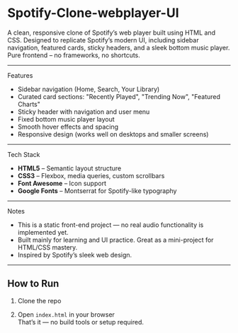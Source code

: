 # Spotify-Clone-webplayer-UI
A clean, responsive clone of Spotify’s web player built using HTML and CSS. Designed to replicate Spotify’s modern UI, including sidebar navigation, featured cards, sticky headers, and a sleek bottom music player. Pure frontend – no frameworks, no shortcuts.

---

Features

- Sidebar navigation (Home, Search, Your Library)
- Curated card sections: "Recently Played", "Trending Now", "Featured Charts"
- Sticky header with navigation and user menu
- Fixed bottom music player layout
- Smooth hover effects and spacing
- Responsive design (works well on desktops and smaller screens)

---

 Tech Stack

- **HTML5** – Semantic layout structure
- **CSS3** – Flexbox, media queries, custom scrollbars
- **Font Awesome** – Icon support
- **Google Fonts** – Montserrat for Spotify-like typography

---

Notes

- This is a static front-end project — no real audio functionality is implemented yet.
- Built mainly for learning and UI practice. Great as a mini-project for HTML/CSS mastery.
- Inspired by Spotify’s sleek web design.

---

##  How to Run

1. Clone the repo  

2. Open `index.html` in your browser  
   That’s it — no build tools or setup required.
